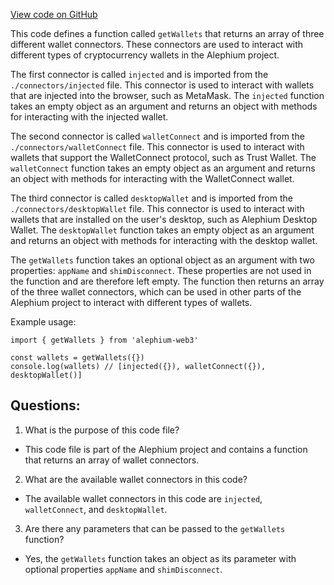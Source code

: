 [View code on GitHub](https://github.com/alephium/alephium-web3/packages/web3-react/src/wallets/index.ts)

This code defines a function called `getWallets` that returns an array of three different wallet connectors. These connectors are used to interact with different types of cryptocurrency wallets in the Alephium project.

The first connector is called `injected` and is imported from the `./connectors/injected` file. This connector is used to interact with wallets that are injected into the browser, such as MetaMask. The `injected` function takes an empty object as an argument and returns an object with methods for interacting with the injected wallet.

The second connector is called `walletConnect` and is imported from the `./connectors/walletConnect` file. This connector is used to interact with wallets that support the WalletConnect protocol, such as Trust Wallet. The `walletConnect` function takes an empty object as an argument and returns an object with methods for interacting with the WalletConnect wallet.

The third connector is called `desktopWallet` and is imported from the `./connectors/desktopWallet` file. This connector is used to interact with wallets that are installed on the user's desktop, such as Alephium Desktop Wallet. The `desktopWallet` function takes an empty object as an argument and returns an object with methods for interacting with the desktop wallet.

The `getWallets` function takes an optional object as an argument with two properties: `appName` and `shimDisconnect`. These properties are not used in the function and are therefore left empty. The function then returns an array of the three wallet connectors, which can be used in other parts of the Alephium project to interact with different types of wallets.

Example usage:

```
import { getWallets } from 'alephium-web3'

const wallets = getWallets({})
console.log(wallets) // [injected({}), walletConnect({}), desktopWallet()]
```
## Questions: 
 1. What is the purpose of this code file?
- This code file is part of the Alephium project and contains a function that returns an array of wallet connectors.

2. What are the available wallet connectors in this code?
- The available wallet connectors in this code are `injected`, `walletConnect`, and `desktopWallet`.

3. Are there any parameters that can be passed to the `getWallets` function?
- Yes, the `getWallets` function takes an object as its parameter with optional properties `appName` and `shimDisconnect`.